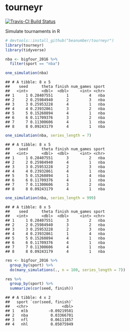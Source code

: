 tourneyr
================

[![Travis-CI Build Status](https://travis-ci.org/beanumber/tourneyr.svg?branch=master)](https://travis-ci.org/beanumber/tourneyr)

Simulate tournaments in R

``` r
# devtools::install_github("beanumber/tourneyr")
library(tourneyr)
library(tidyverse)

nba <- bigfour_2016 %>%
  filter(sport == "nba")

one_simulation(nba)
```

    ## # A tibble: 8 x 5
    ##    seed      theta finish num_games sport
    ##   <int>      <dbl>  <dbl>     <int> <chr>
    ## 1     1 0.28407551      1         4   nba
    ## 2     2 0.25984940      2         3   nba
    ## 3     3 0.25953228      4         1   nba
    ## 4     4 0.23932861      3         2   nba
    ## 5     5 0.15260894      4         1   nba
    ## 6     6 0.11709376      3         2   nba
    ## 7     7 0.11300606      4         1   nba
    ## 8     8 0.09243179      4         1   nba

``` r
one_simulation(nba, series_length = 7)
```

    ## # A tibble: 8 x 5
    ##    seed      theta finish num_games sport
    ##   <int>      <dbl>  <dbl>     <int> <chr>
    ## 1     1 0.28407551      3         2   nba
    ## 2     2 0.25984940      4         1   nba
    ## 3     3 0.25953228      2         3   nba
    ## 4     4 0.23932861      4         1   nba
    ## 5     5 0.15260894      1         4   nba
    ## 6     6 0.11709376      4         1   nba
    ## 7     7 0.11300606      3         2   nba
    ## 8     8 0.09243179      4         1   nba

``` r
one_simulation(nba, series_length = 999)
```

    ## # A tibble: 8 x 5
    ##    seed      theta finish num_games sport
    ##   <int>      <dbl>  <dbl>     <int> <chr>
    ## 1     1 0.28407551      3         2   nba
    ## 2     2 0.25984940      3         2   nba
    ## 3     3 0.25953228      2         3   nba
    ## 4     4 0.23932861      1         4   nba
    ## 5     5 0.15260894      4         1   nba
    ## 6     6 0.11709376      4         1   nba
    ## 7     7 0.11300606      4         1   nba
    ## 8     8 0.09243179      4         1   nba

``` r
res <- bigfour_2016 %>%
  group_by(sport) %>%
  do(many_simulations(., n = 100, series_length = 7))

res %>%
  group_by(sport) %>%
  summarize(cor(seed, finish))
```

    ## # A tibble: 4 x 2
    ##   sport `cor(seed, finish)`
    ##   <chr>               <dbl>
    ## 1   mlb         -0.09219581
    ## 2   nba          0.03366701
    ## 3   nfl          0.06111857
    ## 4   nhl          0.05075949
